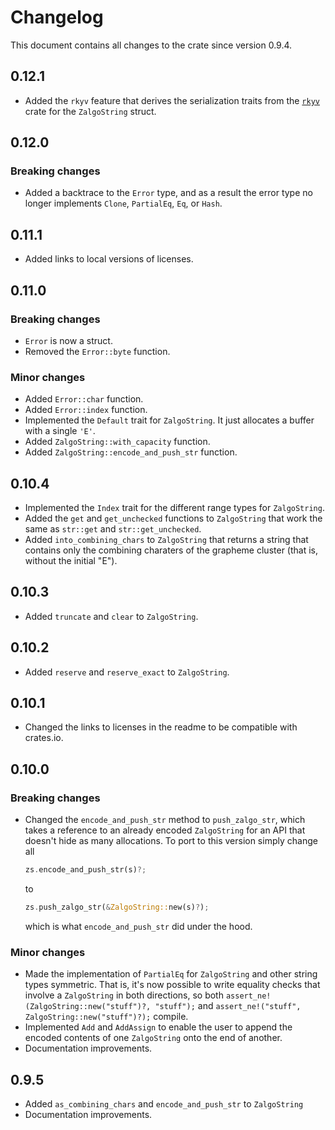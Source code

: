 # Changelog

This document contains all changes to the crate since version 0.9.4.

## 0.12.1

- Added the `rkyv` feature that derives the serialization traits from the
 [`rkyv`](https://crates.io/crates/rkyv) crate for the `ZalgoString` struct.

## 0.12.0

### Breaking changes

- Added a backtrace to the `Error` type, and as a result the error type no longer
 implements `Clone`, `PartialEq`, `Eq`, or `Hash`.

## 0.11.1

- Added links to local versions of licenses.

## 0.11.0

### Breaking changes

- `Error` is now a struct.
- Removed the `Error::byte` function.

### Minor changes

- Added `Error::char` function.
- Added `Error::index` function.
- Implemented the `Default` trait for `ZalgoString`. It just allocates a buffer
 with a single `'E'`.
- Added `ZalgoString::with_capacity` function.
- Added `ZalgoString::encode_and_push_str` function.

## 0.10.4

- Implemented the `Index` trait for the different range types for `ZalgoString`.
- Added the `get` and `get_unchecked` functions to `ZalgoString` that work the same
 as `str::get` and `str::get_unchecked`.
- Added `into_combining_chars` to `ZalgoString` that returns a string that contains
 only the combining charaters of the grapheme cluster
 (that is, without the initial "E").

## 0.10.3

- Added `truncate` and `clear` to `ZalgoString`.

## 0.10.2

- Added `reserve` and `reserve_exact` to `ZalgoString`.

## 0.10.1

- Changed the links to licenses in the readme to be compatible with crates.io.

## 0.10.0

### Breaking changes

- Changed the `encode_and_push_str` method to `push_zalgo_str`, which takes a
 reference to an already encoded `ZalgoString` for an API that doesn't hide as
 many allocations. To port to this version simply change all

  ```rust
  zs.encode_and_push_str(s)?;
  ```

  to
  
  ```rust
  zs.push_zalgo_str(&ZalgoString::new(s)?); 
  ```

  which is what `encode_and_push_str` did under the hood.

### Minor changes

- Made the implementation of `PartialEq` for `ZalgoString` and other string types
 symmetric.
 That is, it's now possible to write equality checks that involve a `ZalgoString`
 in both directions,
 so both `assert_ne!(ZalgoString::new("stuff")?, "stuff");` and
 `assert_ne!("stuff", ZalgoString::new("stuff")?);` compile.
- Implemented `Add` and `AddAssign` to enable the user to append the encoded
 contents of one `ZalgoString` onto the end of another.
- Documentation improvements.

## 0.9.5

- Added `as_combining_chars` and `encode_and_push_str` to `ZalgoString`
- Documentation improvements.
